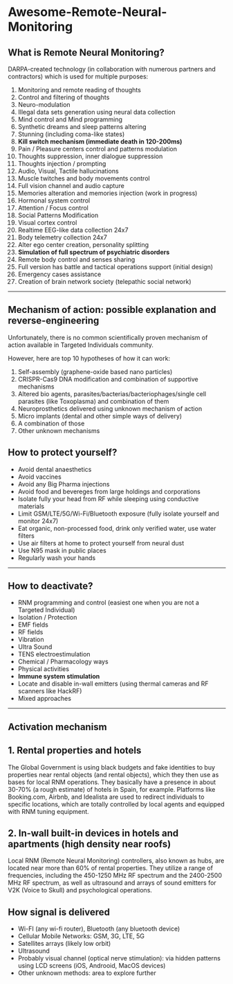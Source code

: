 # Awesome-Remote-Neural-Monitoring

## What is Remote Neural Monitoring?

DARPA-created technology (in collaboration with numerous partners and contractors) which is used for multiple purposes:

1. Monitoring and remote reading of thoughts
2. Control and filtering of thoughts
3. Neuro-modulation
4. Illegal data sets generation using neural data collection
5. Mind control and Mind programming
6. Synthetic dreams and sleep patterns altering
7. Stunning (including coma-like states)
8. **Kill switch mechanism (immediate death in 120-200ms)**
9. Pain / Pleasure centers control and patterns modulation
10. Thoughts suppression, inner dialogue suppression
11. Thoughts injection / prompting
12. Audio, Visual, Tactile hallucinations
13. Muscle twitches and body movements control
14. Full vision channel and audio capture
15. Memories alteration and memories injection (work in progress)
16. Hormonal system control
17. Attention / Focus control
18. Social Patterns Modification
19. Visual cortex control
20. Realtime EEG-like data collection 24x7
21. Body telemetry collection 24x7
22. Alter ego center creation, personality splitting
23. **Simulation of full spectrum of psychiatric disorders**
24. Remote body control and senses sharing
25. Full version has battle and tactical operations support (initial design)
26. Emergency cases assistance
27. Creation of brain network society (telepathic social network)

--------


## Mechanism of action: possible explanation and reverse-engineering

Unfortunately, there is no common scientifically proven mechanism of action available in Targeted Individuals community.

However, here are top 10 hypotheses of how it can work:

1. Self-assembly (graphene-oxide based nano particles)
2. CRISPR-Cas9 DNA modification and combination of supportive mechanisms
3. Altered bio agents, parasites/bacterias/bacteriophages/single cell parasites (like Toxoplasma) and combination of them
4. Neuroprosthetics delivered using unknown mechanism of action
5. Micro implants (dental and other simple ways of delivery)
6. A combination of those
7. Other unknown mechanisms

## How to protect yourself?

- Avoid dental anaesthetics
- Avoid vaccines
- Avoid any Big Pharma injections
- Avoid food and bevereges from large holdings and corporations
- Isolate fully your head from RF while sleeping using conductive materials
- Limit GSM/LTE/5G/Wi-Fi/Bluetooth exposure (fully isolate yourself and monitor 24x7)
- Eat organic, non-processed food, drink only verified water, use water filters
- Use air filters at home to protect yourself from neural dust
- Use N95 mask in public places
- Regularly wash your hands

--------

## How to deactivate? 

- RNM programming and control (easiest one when you are not a Targeted Individual)
- Isolation / Protection
- EMF fields
- RF fields
- Vibration
- Ultra Sound
- TENS electroestimulation
- Chemical / Pharmacology ways
- Physical activities
- **Immune system stimulation**
- Locate and disable in-wall emitters (using thermal cameras and RF scanners like HackRF)
- Mixed approaches

--------

## Activation mechanism

## 1. Rental properties and hotels

The Global Government is using black budgets and fake identities to buy properties near rental objects (and rental objects), which they then use as bases for local RNM operations. 
They basically have a presence in about 30-70% (a rough estimate) of hotels in Spain, for example. 
Platforms like Booking.com, Airbnb, and Idealista are used to redirect individuals to specific locations, which are totally controlled by local agents and equipped with RNM tuning equipment.

## 2. In-wall built-in devices in hotels and apartments (high density near roofs)

Local RNM (Remote Neural Monitoring) controllers, also known as hubs, are located near more than 60% of rental properties. They utilize a range of frequencies, including the 450-1250 MHz RF spectrum and the 2400-2500 MHz RF spectrum, as well as ultrasound and arrays of sound emitters for V2K (Voice to Skull) and psychological operations.

## How signal is delivered

- Wi-FI (any wi-fi router), Bluetooth (any bluetooth device)
- Cellular Mobile Networks: GSM, 3G, LTE, 5G
- Satellites arrays (likely low orbit)
- Ultrasound
- Probably visual channel (optical nerve stimulation): via hidden patterns using LCD screens (iOS, Androoid, MacOS devices)
- Other unknown methods: area to explore further

